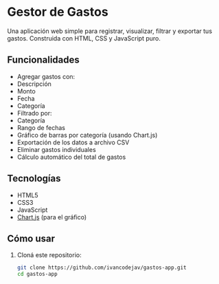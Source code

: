 #  Gestor de Gastos

Una aplicación web simple para registrar, visualizar, filtrar y exportar tus gastos. Construida con HTML, CSS y JavaScript puro.

##  Funcionalidades

-  Agregar gastos con:
  - Descripción
  - Monto
  - Fecha
  - Categoría
-  Filtrado por:
  - Categoría
  - Rango de fechas
-  Gráfico de barras por categoría (usando Chart.js)
-  Exportación de los datos a archivo CSV
-  Eliminar gastos individuales
-  Cálculo automático del total de gastos



##  Tecnologías

- HTML5
- CSS3
- JavaScript 
- [Chart.js](https://www.chartjs.org/) (para el gráfico)

##  Cómo usar

1. Cloná este repositorio:

   ```bash
   git clone https://github.com/ivancodejav/gastos-app.git
   cd gastos-app
